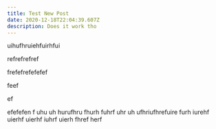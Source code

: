 ```yaml
---
title: Test New Post
date: 2020-12-18T22:04:39.607Z
description: Does it work tho
---
```

uihufhruiehfuirhfui

refrefrefref

frefefrefefefef

feef

ef

efefefen f uhu  uh hurufhru fhurh fuhrf uhr uh ufhriufhrefuire furh iurehf uierhf uierhf iuhrf uierh fhref herf